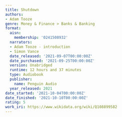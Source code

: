 ```yaml
---
title: Shutdown
authors:
- Adam Tooze
genre: Money & Finance > Banks & Banking
format:
  aisn:
    membership: '0241508932'
  narrators:
  - Adam Tooze - introduction
  - Simon Vance
  date_released: '2021-09-07T00:00:00Z'
  date_purchased: '2021-09-25T00:00:00Z'
  version: Unabridged
  runtime: 12 hours and 37 minutes
  type: Audiobook
  publisher:
    name: Penguin Audio
  year_released: 2021
date_started: '2021-10-04T00:00:00Z'
date_finished: '2021-10-10T00:00:00Z'
rating: 5
work_iri: https://www.wikidata.org/wiki/Q108899582
---
```



